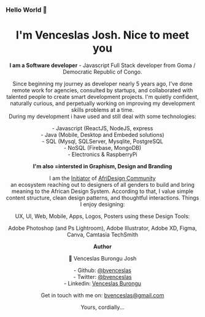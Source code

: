 ### Hello World 👋

<h1 align='center'>
   I'm Venceslas Josh. Nice to meet you
</h1>
<p align='center'>
   <b>I am a Software developer</b> - Javascript Full Stack developer from Goma / Democratic Republic of Congo.
</p>

<p align='center'>
   Since beginning my journey as developer nearly 5 years ago, I've done remote work for agencies, consulted by startups, and collaborated with talented people to create smart development projects.
   I'm quietly confident, naturally curious, and perpetually working on improving my development skills problems at a time.<br/>
   During my development i have used and still deal with some technologies:
   
   <p align='center'>
   - Javascript (ReactJS, NodeJS, express <br/>
   - Java (Mobile, Desktop and Embeded solutions) <br/>
   - SQL (Mysql, SQLServer, Mysqlite, PostgreSQL <br/>
   - NoSQL (Firebase, MongoDB) <br/>
   - Electronics & RaspberryPi 
   </p>
   
</p>

<p align='center'>
   <b>I'm also =intersted in Graphism, Design and Branding </b> 
</p>
<p align='center'>
   I am the <u>Initiator</u> of <a href="https://twitter.com/afridesignc">AfriDesign Community</a> <br/>
   an ecosystem reaching out to designers of all genders to build and bring meaning to the African Design System. 
   According to that, I value simple content structure, clean design patterns, and thoughtful interactions. Things I enjoy designing: <br/>

   <p align='center'>
   UX, UI, Web, Mobile, Apps, Logos, Posters using these Design Tools:
</p>

<p align='center'>
   Adobe Photoshop (and Ps Lightroom), Adobe Illustrator, Adobe XD, Figma, Canva, Camtasia TechSmith
</p>

<p align='center'>
   <b>Author</b>
</p>


<p align='center'>
   👤 Venceslas Burongu Josh
</p>


<p align='center'>
   - Github: <a href='https://github.com/bvenceslas'>@bvenceslas</a> <br/>
   - Twitter: <a href='https://twitter.com/bvenceslas'>@bvenceslas</a> <br/> 
   - Linkedin: <a href='https://www.linkedin.com/in/venceslas-burongu-8271b519a/'>Venceslas Burongu</a><br/>
</p>

<p align='center'>
  Get in touch with me on: <a href='mailto:bvenceslas@gmail.com'>bvenceslas@gmail.com</a>
</p>

<p align='center'>
    Yours, cordially...
</p>

<!--
**bvenceslas/bvenceslas** is a ✨ _special_ ✨ repository because its `README.md` (this file) appears on your GitHub profile.
-->
